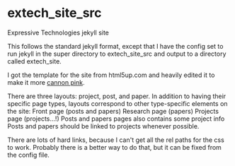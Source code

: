 extech_site_src
===============

Expressive Technologies jekyll site

This follows the standard jekyll format, except that I have the config set to run jekyll in 
the super directory to extech_site_src and output to a directory called extech_site.

I got the template for the site from html5up.com and heavily edited it to make it more [cannon pink](http://chir.ag/projects/name-that-color/#8C4563).

There are three layouts: project, post, and paper. 
In addition to having their specific page types, layouts correspond to other type-specific 
elements on the site:
Front page (posts and papers)
Research page (papers)
Projects page (projects...!)
Posts and papers pages also contains some project info
Posts and papers should be linked to projects whenever possible.

There are lots of hard links, because I can't get all the rel paths for the css to work.
Probably there is a better way to do that, but it can be fixed from the config file.
